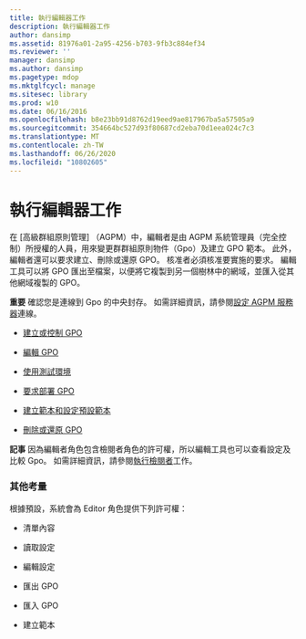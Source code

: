 ```yaml
---
title: 執行編輯器工作
description: 執行編輯器工作
author: dansimp
ms.assetid: 81976a01-2a95-4256-b703-9fb3c884ef34
ms.reviewer: ''
manager: dansimp
ms.author: dansimp
ms.pagetype: mdop
ms.mktglfcycl: manage
ms.sitesec: library
ms.prod: w10
ms.date: 06/16/2016
ms.openlocfilehash: b8e23bb91d8762d19eed9ae817967ba5a57505a9
ms.sourcegitcommit: 354664bc527d93f80687cd2eba70d1eea024c7c3
ms.translationtype: MT
ms.contentlocale: zh-TW
ms.lasthandoff: 06/26/2020
ms.locfileid: "10802605"
---
```

# 執行編輯器工作


在 [高級群組原則管理] （AGPM）中，編輯者是由 AGPM 系統管理員（完全控制）所授權的人員，用來變更群群組原則物件（Gpo）及建立 GPO 範本。 此外，編輯者還可以要求建立、刪除或還原 GPO。 核准者必須核准要實施的要求。 編輯工具可以將 GPO 匯出至檔案，以便將它複製到另一個樹林中的網域，並匯入從其他網域複製的 GPO。

**重要** 確認您是連線到 Gpo 的中央封存。 如需詳細資訊，請參閱[設定 AGPM 服務器](configure-an-agpm-server-connection-agpm40.md)連線。

 

-   [建立或控制 GPO](creating-or-controlling-a-gpo-agpm40-ed.md)

-   [編輯 GPO](editing-a-gpo-agpm40.md)

-   [使用測試環境](using-a-test-environment.md)

-   [要求部署 GPO](request-deployment-of-a-gpo-agpm40.md)

-   [建立範本和設定預設範本](creating-a-template-and-setting-a-default-template-agpm40.md)

-   [刪除或還原 GPO](deleting-or-restoring-a-gpo-agpm40.md)

**記事** 因為編輯者角色包含檢閱者角色的許可權，所以編輯工具也可以查看設定及比較 Gpo。 如需詳細資訊，請參閱[執行檢閱者](performing-reviewer-tasks-agpm40.md)工作。

 

### 其他考量

根據預設，系統會為 Editor 角色提供下列許可權：

-   清單內容

-   讀取設定

-   編輯設定

-   匯出 GPO

-   匯入 GPO

-   建立範本

 

 





